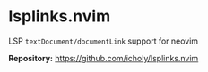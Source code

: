 # lsplinks.nvim

LSP `textDocument/documentLink` support for neovim

**Repository:** <https://github.com/icholy/lsplinks.nvim>
